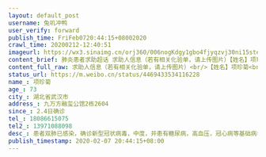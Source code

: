 ```yaml
---
layout: default_post
username: 兔叽冲鸭
user_verify: forward
publish_time: FriFeb0720:44:15+08002020
crawl_time: 20200212-12:40:51
imageurl: https://wx3.sinaimg.cn/orj360/006nogKdgy1gbo4fjyqzvj30ni15ste0.jpg,https://wx2.sinaimg.cn/orj360/006nogKdgy1gbo4fl310hj30ng15owi6.jpg,https://wx2.sinaimg.cn/orj360/006nogKdgy1gbo4flkq4nj30m413b0wo.jpg,https://wx2.sinaimg.cn/orj360/006nogKdgy1gbo4fiw98ij30l911s76s.jpg,https://wx4.sinaimg.cn/orj360/006nogKdgy1gbo4flwc9pj30i70wcgnx.jpg
content_brief: 肺炎患者求助超话 求助人信息（若有相关化验单，请上传图片）【姓名】项珍菊【年龄】73【所在城市】湖北省武汉市【所在小区、社区】九万方融玺公馆2栋2604【患病时间】2.4日确诊【联系方式】18086615075【其他紧急联系人】13971088098【病情描述】 患者双肺已感染，确诊新型冠状病毒，中度 ...全文
content_full_raw: 求助人信息（若有相关化验单，请上传图片）<br/>【姓名】项珍菊<br/>【年龄】73<br/>【所在城市】湖北省武汉市<br/>【所在小区、社区】九万方融玺公馆2栋2604<br/>【患病时间】2.4日确诊<br/>【联系方式】18086615075<br/>【其他紧急联系人】13971088098<br/>【病情描述】患者双肺已感染，确诊新型冠状病毒，中度，并患有糖尿病，高血压，冠心病等基础病希望尽快入院<br/><ahref='/n/认证服务管家'>@认证服务管家</a><ahref='/n/微博管理员'>@微博管理员</a>
status_url: https://m.weibo.cn/status/4469433534116228
name_: 项珍菊
age_: 73
city_: 湖北省武汉市
address_: 九万方融玺公馆2栋2604
since_: 2.4日确诊
tel_: 18086615075
tel2_: 13971088098
desc_: 患者双肺已感染，确诊新型冠状病毒，中度，并患有糖尿病，高血压，冠心病等基础病希望尽快入院<ahref='/n/认证服务管家'>@认证服务管家</a><ahref='/n/微博管理员'>@微博管理员</a>
publish_timestamp: 2020-02-07 20:44:15+08:00
---
```

